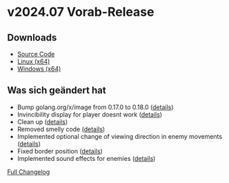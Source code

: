 # v2024.07 **Vorab-Release**

## Downloads

- [Source Code](http://www.retro-carnage.net/releases/v2024.07/Retro-Carnage-v2024.07-Code.zip)
- [Linux (x64)](http://www.retro-carnage.net/releases/v2024.07/Retro-Carnage-v2024.07-Linux.zip)
- [Windows (x64)](http://www.retro-carnage.net/releases/v2024.07/Retro-Carnage-v2024.07-Windows.zip)

## Was sich geändert hat

- Bump golang.org/x/image from 0.17.0 to 0.18.0 ([details](https://github.com/Retro-Carnage-Team/retro-carnage/pull/114))
- Invincibility display for player doesnt work ([details](https://github.com/Retro-Carnage-Team/retro-carnage/pull/118))
- Clean up ([details](https://github.com/Retro-Carnage-Team/retro-carnage/pull/119))
- Removed smelly code ([details](https://github.com/Retro-Carnage-Team/retro-carnage/pull/120))
- Implemented optional change of viewing direction in enemy movements ([details](https://github.com/Retro-Carnage-Team/retro-carnage/pull/121))
- Fixed border position ([details](https://github.com/Retro-Carnage-Team/retro-carnage/pull/123))
- Implemented sound effects for enemies ([details](https://github.com/Retro-Carnage-Team/retro-carnage/pull/124))


[Full Changelog](https://github.com/Retro-Carnage-Team/retro-carnage/compare/v2024.06...v2024.07)